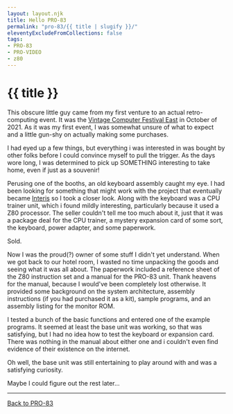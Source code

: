 ```yaml
---
layout: layout.njk
title: Hello PRO-83
permalink: "pro-83/{{ title | slugify }}/"
eleventyExcludeFromCollections: false
tags:
- PRO-83
- PRO-VIDEO
- z80
---
```

# {{ title }}

This obscure little guy came from my first venture to an actual retro-computing event.
It was the <a href="https://vcfed.org/" target="_blank">Vintage Computer Festival East</a> in October of 2021.
As it was my first event, I was somewhat unsure of what to expect and a little gun-shy on actually making some purchases.

I had eyed up a few things, but everything i was interested in was bought by other folks before I could convince myself to pull the trigger.
As the days wore long, I was determined to pick up SOMETHING interesting to take home, even if just as a souvenir!

Perusing one of the booths, an old keyboard assembly caught my eye.
I had been looking for something that might work with the project that eventually became [Interis](../interis) so I took a closer look.
Along with the keyboard was a CPU trainer unit, which i found mildly interesting, particularly because it used a Z80 processor.
The seller couldn't tell me too much about it, just that it was a package deal for the CPU trainer, a mystery expansion card of some sort, the keyboard, power adapter, and some paperwork.

Sold.

Now I was the proud(?) owner of some stuff I didn't yet understand.
When we got back to our hotel room, I wasted no time unpacking the goods and seeing what it was all about.
The paperwork included a reference sheet of the Z80 instruction set and a manual for the PRO-83 unit.
Thank heavens for the manual, because I would've been completely lost otherwise.
It provided some background on the system architecture, assembly instructions (if you had purchased it as a kit), sample programs, and an assembly listing for the monitor ROM.

I tested a bunch of the basic functions and entered one of the example programs.
It seemed at least the base unit was working, so that was satisfying, but I had no idea how to test the keyboard or expansion card.
There was nothing in the manual about either one and i couldn't even find evidence of their existence on the internet.

Oh well, the base unit was still entertaining to play around with and was a satisfying curiosity.

Maybe I could figure out the rest later...

---

[Back to PRO-83](/pro-83/)
